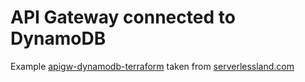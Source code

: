 # API Gateway connected to DynamoDB

Example [apigw-dynamodb-terraform](https://github.com/aws-samples/serverless-patterns/tree/main/apigw-dynamodb-terraform) taken from [serverlessland.com](https://serverlessland.com/)